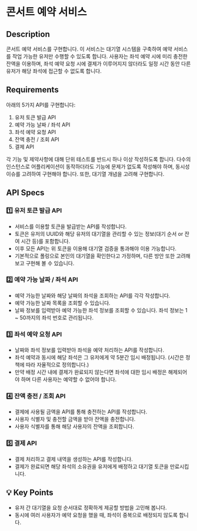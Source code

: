 # 콘서트 예약 서비스

## Description
콘서트 예약 서비스를 구현합니다. 이 서비스는 대기열 시스템을 구축하여 예약 서비스를 작업 가능한 유저만 수행할 수 있도록 합니다. 사용자는 좌석 예약 시에 미리 충전한 잔액을 이용하며, 좌석 예약 요청 시에 결제가 이루어지지 않더라도 일정 시간 동안 다른 유저가 해당 좌석에 접근할 수 없도록 합니다.

## Requirements
아래의 5가지 API를 구현합니다:
1. 유저 토큰 발급 API
2. 예약 가능 날짜 / 좌석 API
3. 좌석 예약 요청 API
4. 잔액 충전 / 조회 API
5. 결제 API

각 기능 및 제약사항에 대해 단위 테스트를 반드시 하나 이상 작성하도록 합니다. 다수의 인스턴스로 어플리케이션이 동작하더라도 기능에 문제가 없도록 작성해야 하며, 동시성 이슈를 고려하여 구현해야 합니다. 또한, 대기열 개념을 고려해 구현합니다.

## API Specs

### 1️⃣ 유저 토큰 발급 API
- 서비스를 이용할 토큰을 발급받는 API를 작성합니다.
- 토큰은 유저의 UUID와 해당 유저의 대기열을 관리할 수 있는 정보(대기 순서 or 잔여 시간 등)를 포함합니다.
- 이후 모든 API는 위 토큰을 이용해 대기열 검증을 통과해야 이용 가능합니다.
- 기본적으로 폴링으로 본인의 대기열을 확인한다고 가정하며, 다른 방안 또한 고려해보고 구현해 볼 수 있습니다.

### 2️⃣ 예약 가능 날짜 / 좌석 API
- 예약 가능한 날짜와 해당 날짜의 좌석을 조회하는 API를 각각 작성합니다.
- 예약 가능한 날짜 목록을 조회할 수 있습니다.
- 날짜 정보를 입력받아 예약 가능한 좌석 정보를 조회할 수 있습니다. 좌석 정보는 1 ~ 50까지의 좌석 번호로 관리됩니다.

### 3️⃣ 좌석 예약 요청 API
- 날짜와 좌석 정보를 입력받아 좌석을 예약 처리하는 API를 작성합니다.
- 좌석 예약과 동시에 해당 좌석은 그 유저에게 약 5분간 임시 배정됩니다. (시간은 정책에 따라 자율적으로 정의합니다.)
- 만약 배정 시간 내에 결제가 완료되지 않는다면 좌석에 대한 임시 배정은 해제되어야 하며 다른 사용자는 예약할 수 없어야 합니다.

### 4️⃣ 잔액 충전 / 조회 API
- 결제에 사용될 금액을 API를 통해 충전하는 API를 작성합니다.
- 사용자 식별자 및 충전할 금액을 받아 잔액을 충전합니다.
- 사용자 식별자를 통해 해당 사용자의 잔액을 조회합니다.

### 5️⃣ 결제 API
- 결제 처리하고 결제 내역을 생성하는 API를 작성합니다.
- 결제가 완료되면 해당 좌석의 소유권을 유저에게 배정하고 대기열 토큰을 만료시킵니다.

## 💡 Key Points
- 유저 간 대기열을 요청 순서대로 정확하게 제공할 방법을 고민해 봅니다.
- 동시에 여러 사용자가 예약 요청을 했을 때, 좌석이 중복으로 배정되지 않도록 합니다.
